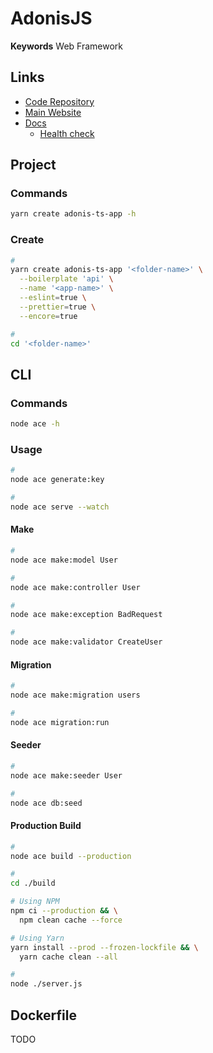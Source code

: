 # AdonisJS

<!--
https://github.com/CesarJrFontalvo/buen-comienzo-adonis-5/blob/main/Dockerfile
-->

**Keywords** Web Framework

## Links

- [Code Repository](https://github.com/adonisjs/core)
- [Main Website](https://adonisjs.com)
- [Docs](https://docs.adonisjs.com)
  - [Health check](https://docs.adonisjs.com/guides/health-check)

## Project

### Commands

```sh
yarn create adonis-ts-app -h
```

### Create

```sh
#
yarn create adonis-ts-app '<folder-name>' \
  --boilerplate 'api' \
  --name '<app-name>' \
  --eslint=true \
  --prettier=true \
  --encore=true

#
cd '<folder-name>'
```

## CLI

### Commands

```sh
node ace -h
```

### Usage

```sh
#
node ace generate:key

#
node ace serve --watch
```

<!--
node ace bull:listen

node ace dump:rcfile

yarn add @adonisjs/lucid
node ace configure @adonisjs/lucid
-->

#### Make

```sh
#
node ace make:model User

#
node ace make:controller User

#
node ace make:exception BadRequest

#
node ace make:validator CreateUser
```

#### Migration

```sh
#
node ace make:migration users

#
node ace migration:run
```

#### Seeder

```sh
#
node ace make:seeder User

#
node ace db:seed
```

#### Production Build

```sh
#
node ace build --production

#
cd ./build

# Using NPM
npm ci --production && \
  npm clean cache --force

# Using Yarn
yarn install --prod --frozen-lockfile && \
  yarn cache clean --all

#
node ./server.js
```

## Dockerfile

TODO

<!--
https://github.com/search?q=filename%3Adocker-entrypoint.sh+%22ace+migration%3Arun%22
-->
